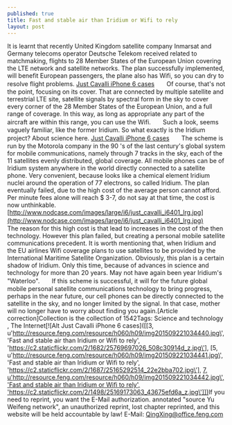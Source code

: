 ```yaml
---
published: true
title: Fast and stable air than Iridium or Wifi to rely
layout: post
---
```

It is learnt that recently United Kingdom satellite company Inmarsat and Germany telecoms operator Deutsche Telekom received related to matchmaking, flights to 28 Member States of the European Union covering the LTE network and satellite networks. The plan successfully implemented, will benefit European passengers, the plane also has Wifi, so you can dry to resolve flight problems. [Just Cavalli iPhone 6 cases](http://www.nodcase.com/just-cavalli-iphone-6-case-leopard-red-p-4109.html)　　Of course, that\'s not the point, focusing on its cover. That are connected by multiple satellite and terrestrial LTE site, satellite signals by spectral form in the sky to cover every corner of the 28 Member States of the European Union, and a full range of coverage. In this way, as long as appropriate any part of the aircraft are within this range, you can use the Wifi.　　Such a look, seems vaguely familiar, like the former Iridium. So what exactly is the Iridium project? About science here. [Just Cavalli iPhone 6 cases](https://poshmark.com/listing/Tortoise-Shell-Sunglasses-56e5250db4188e84eb034c83)　　The scheme is run by the Motorola company in the 90 \'s of the last century\'s global system for mobile communications, namely through 7 tracks in the sky, each of the 11 satellites evenly distributed, global coverage. All mobile phones can be of Iridium system anywhere in the world directly connected to a satellite phone. Very convenient, because looks like a chemical element Iridium nuclei around the operation of 77 electrons, so called Iridium. The plan eventually failed, due to the high cost of the average person cannot afford. Per minute fees alone will reach $ 3-7, do not say at that time, the cost is now unthinkable. [http://www.nodcase.com/images/large/i6/just_cavalli_i6401_lrg.jpg](http://www.nodcase.com/images/large/i6/just_cavalli_i6401_lrg.jpg) 　　The reason for this high cost is that lead to increases in the cost of the then technology. However this plan failed, but creating a personal mobile satellite communications precedent. It is worth mentioning that, when Iridium and the EU airlines Wifi coverage plans to use satellites to be provided by the International Maritime Satellite Organization. Obviously, this plan is a certain shadow of Iridium. Only this time, because of advances in science and technology for more than 20 years. May not have again been year Iridium\'s \"Waterloo\".　　If this scheme is successful, it will for the future global mobile personal satellite communications technology to bring progress, perhaps in the near future, our cell phones can be directly connected to the satellite in the sky, and no longer limited by the signal. In that case, mother will no longer have to worry about finding you again.[Article correction]Collection is the collection of 1542Tags: Science and technology , The Internet[![Alt Just Cavalli iPhone 6 cases]([[3, u\'http://resource.feng.com/resource/h060/h09/img201509221034440.jpg\', \'Fast and stable air than Iridium or Wifi to rely\', \'https://c2.staticflickr.com/2/1682/25769697026_508c30914d_z.jpg\'], [5, u\'http://resource.feng.com/resource/h060/h09/img201509221034441.jpg\', \'Fast and stable air than Iridium or Wifi to rely\', \'https://c2.staticflickr.com/2/1687/25165292514_22e2bba702.jpg\'], [7, u\'http://resource.feng.com/resource/h060/h09/img201509221034442.jpg\', \'Fast and stable air than Iridium or Wifi to rely\', \'https://c2.staticflickr.com/2/1498/25169173063_43675efd6a_z.jpg\']])](http://www.nodcase.com/just-cavalli-iphone-6-case-leopard-red-p-4109.html)If you need to reprint, you want the E-Mail authorization. annotated \"source Yu Weifeng network\", an unauthorized reprint, lost chapter reprinted, and this website will be held accountable by law! E-Mail: QingXing@office.feng.com